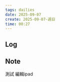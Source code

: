 ```yaml
---
tags: dailies  
date: 2025-09-07
create: 2025-09-07-週日
time: 00:27
---
```

## Log


## Note

測試  編輯ipad
